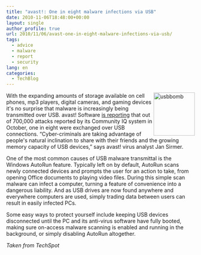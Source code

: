 ```yaml
---
title: "avast!: One in eight malware infections via USB"
date: 2010-11-06T18:48:00+00:00
layout: single
author_profile: true
url: 2010/11/06/avast-one-in-eight-malware-infections-via-usb/
tags:
  - advice
  - malware
  - report
  - security
lang: en
categories: 
  - TechBlog
---
```

[<img title="usbbomb" border="0" alt="usbbomb" align="right" src="http://lh5.ggpht.com/_vaUVXcmC3OI/TNWb4Tf-0mI/AAAAAAAADGg/2vPlA-1LxPU/usbbomb_thumb%5B1%5D.jpg?imgmax=800" width="110" height="115" />](http://lh6.ggpht.com/_vaUVXcmC3OI/TNWb3HCoxuI/AAAAAAAADGc/qdn4Pt6pHPc/s1600-h/usbbomb%5B3%5D.jpg)

With the expanding amounts of storage available on cell phones, mp3 players, digital cameras, and gaming devices it's no surprise that malware is increasingly being transmitted over USB. avast! Software [is reporting](http://www.itworld.com/security/126540/usb-devices-play-part-one-out-every-eight-attacks) that out of 700,000 attacks reported by its Community IQ system in October, one in eight were exchanged over USB connections. “Cyber-criminals are taking advantage of people's natural inclination to share with their friends and the growing memory capacity of USB devices,” says avast! virus analyst Jan Sirmer.

One of the most common causes of USB malware transmittal is the Windows AutoRun feature. Typically left on by default, AutoRun scans newly connected devices and prompts the user for an action to take, from opening Office documents to playing video files. During this simple scan malware can infect a computer, turning a feature of convenience into a dangerous liability. And as USB drives are now found anywhere and everywhere computers are used, simply trading data between users can result in easily infected PCs.

Some easy ways to protect yourself include keeping USB devices disconnected until the PC and its anti-virus software have fully booted, making sure on-access malware scanning is enabled and running in the background, or simply disabling AutoRun altogether.

_Taken from TechSpot_